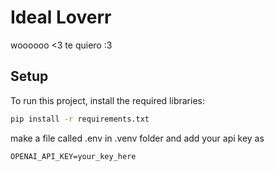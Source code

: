 # Ideal Loverr

woooooo <3 te quiero :3

## Setup

To run this project, install the required libraries:

```bash
pip install -r requirements.txt
```

make a file called .env in .venv folder and add your api key as
``````
OPENAI_API_KEY=your_key_here
